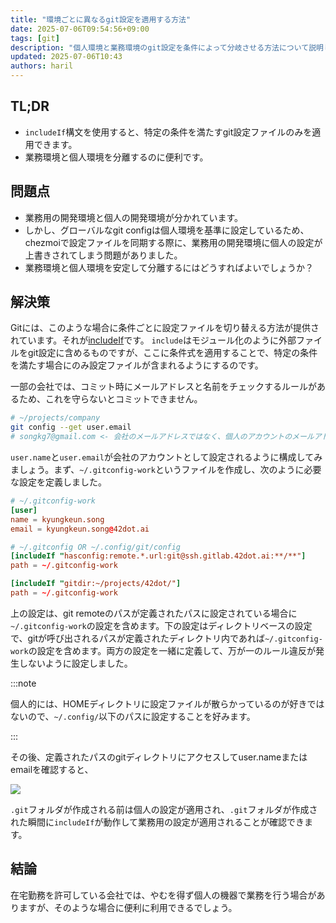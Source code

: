 ```yaml
---
title: "環境ごとに異なるgit設定を適用する方法"
date: 2025-07-06T09:54:56+09:00
tags: [git]
description: "個人環境と業務環境のgit設定を条件によって分岐させる方法について説明します。"
updated: 2025-07-06T10:43
authors: haril
---
```


## TL;DR

- `includeIf`構文を使用すると、特定の条件を満たすgit設定ファイルのみを適用できます。
- 業務環境と個人環境を分離するのに便利です。

## 問題点

- 業務用の開発環境と個人の開発環境が分かれています。
- しかし、グローバルなgit configは個人環境を基準に設定しているため、chezmoiで設定ファイルを同期する際に、業務用の開発環境に個人の設定が上書きされてしまう問題がありました。
- 業務環境と個人環境を安定して分離するにはどうすればよいでしょうか？

<!-- truncate -->

## 解決策

Gitには、このような場合に条件ごとに設定ファイルを切り替える方法が提供されています。それが[includeIf](https://git-scm.com/docs/git-config#_includes)です。
`include`はモジュール化のように外部ファイルをgit設定に含めるものですが、ここに条件式を適用することで、特定の条件を満たす場合にのみ設定ファイルが含まれるようにするのです。

一部の会社では、コミット時にメールアドレスと名前をチェックするルールがあるため、これを守らないとコミットできません。

```bash
# ~/projects/company
git config --get user.email
# songkg7@gmail.com <- 会社のメールアドレスではなく、個人のアカウントのメールアドレスが設定されている場合、コミットは拒否されます。
```

`user.name`と`user.email`が会社のアカウントとして設定されるように構成してみましょう。まず、`~/.gitconfig-work`というファイルを作成し、次のように必要な設定を定義しました。

```toml
# ~/.gitconfig-work
[user]
name = kyungkeun.song
email = kyungkeun.song@42dot.ai
```

```toml
# ~/.gitconfig OR ~/.config/git/config
[includeIf "hasconfig:remote.*.url:git@ssh.gitlab.42dot.ai:**/**"]
path = ~/.gitconfig-work

[includeIf "gitdir:~/projects/42dot/"]
path = ~/.gitconfig-work
```

上の設定は、git remoteのパスが定義されたパスに設定されている場合に`~/.gitconfig-work`の設定を含めます。下の設定はディレクトリベースの設定で、gitが呼び出されるパスが定義されたディレクトリ内であれば`~/.gitconfig-work`の設定を含めます。両方の設定を一緒に定義して、万が一のルール違反が発生しないように設定しました。

:::note

個人的には、HOMEディレクトリに設定ファイルが散らかっているのが好きではないので、`~/.config/`以下のパスに設定することを好みます。

:::

その後、定義されたパスのgitディレクトリにアクセスしてuser.nameまたはemailを確認すると、

![](https://i.imgur.com/NBuF6bp.png)

`.git`フォルダが作成される前は個人の設定が適用され、`.git`フォルダが作成された瞬間に`includeIf`が動作して業務用の設定が適用されることが確認できます。

## 結論

在宅勤務を許可している会社では、やむを得ず個人の機器で業務を行う場合がありますが、そのような場合に便利に利用できるでしょう。
